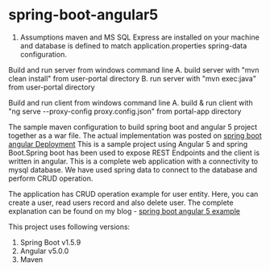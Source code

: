 # spring-boot-angular5
1. Assumptions maven and MS SQL Express are installed on your machine and database is defined to match application.properties spring-data configuration.

Build and run server from windows command line
	A. build server with "mvn clean install" from user-portal directory
	B. run server with "mvn exec:java" from user-portal directory

Build and run client from windows command line
	A. build & run client with "ng serve --proxy-config proxy.config.json" from portal-app directory

The sample maven configuration to build spring boot and angular 5 project together as a war file.
The actual implementation was posted on [spring boot angular Deployment](http://www.devglan.com/spring-boot/spring-boot-angular-deployment)
This is a sample project using Angular 5 and spring Boot.Spring boot has been used to expose REST Endpoints and the client is written in angular. 
This is a complete web application with a connectivity to mysql database. We have used spring data to connect to the database and perform CRUD
operation.

The application has CRUD operation example for user entity. Here, you can create
a user, read users record and also delete user. The complete explanation can be 
found on my blog - [spring boot angular 5 example](http://www.devglan.com/spring-boot/spring-boot-angular-spring-data-example)

This project uses following versions:

1. Spring Boot v1.5.9
2. Angular v5.0.0
3. Maven
